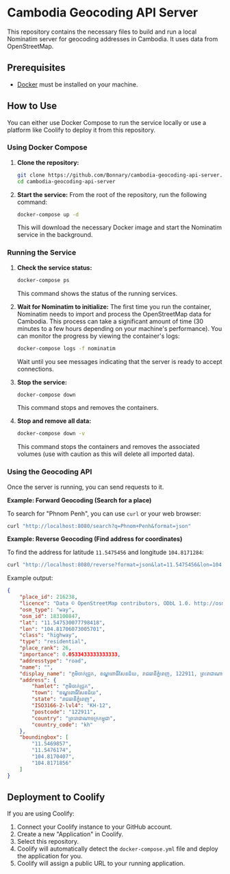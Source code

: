 # Cambodia Geocoding API Server

This repository contains the necessary files to build and run a local Nominatim server for geocoding addresses in Cambodia. It uses data from OpenStreetMap.

## Prerequisites

- [Docker](https://www.docker.com/get-started) must be installed on your machine.

## How to Use

You can either use Docker Compose to run the service locally or use a platform like Coolify to deploy it from this repository.

### Using Docker Compose

1.  **Clone the repository:**
    ```bash
    git clone https://github.com/Bonnary/cambodia-geocoding-api-server.git
    cd cambodia-geocoding-api-server
    ```

2.  **Start the service:**
    From the root of the repository, run the following command:
    ```bash
    docker-compose up -d
    ```
    This will download the necessary Docker image and start the Nominatim service in the background.

### Running the Service

1.  **Check the service status:**
    ```bash
    docker-compose ps
    ```
    This command shows the status of the running services.

2.  **Wait for Nominatim to initialize:**
    The first time you run the container, Nominatim needs to import and process the OpenStreetMap data for Cambodia. This process can take a significant amount of time (30 minutes to a few hours depending on your machine's performance). You can monitor the progress by viewing the container's logs:
    ```bash
    docker-compose logs -f nominatim
    ```
    Wait until you see messages indicating that the server is ready to accept connections.

3.  **Stop the service:**
    ```bash
    docker-compose down
    ```
    This command stops and removes the containers.

4.  **Stop and remove all data:**
    ```bash
    docker-compose down -v
    ```
    This command stops the containers and removes the associated volumes (use with caution as this will delete all imported data).

### Using the Geocoding API

Once the server is running, you can send requests to it.

**Example: Forward Geocoding (Search for a place)**

To search for "Phnom Penh", you can use `curl` or your web browser:

```bash
curl "http://localhost:8080/search?q=Phnom+Penh&format=json"
```

**Example: Reverse Geocoding (Find address for coordinates)**

To find the address for latitude `11.5475456` and longitude `104.8171284`:

```bash
curl "http://localhost:8080/reverse?format=json&lat=11.5475456&lon=104.8171284"
```

Example output:

```json
{
    "place_id": 216238,
    "licence": "Data © OpenStreetMap contributors, ODbL 1.0. http://osm.org/copyright",
    "osm_type": "way",
    "osm_id": 183100847,
    "lat": "11.547530077798418",
    "lon": "104.81706073005701",
    "class": "highway",
    "type": "residential",
    "place_rank": 26,
    "importance": 0.0533433333333333,
    "addresstype": "road",
    "name": "",
    "display_name": "ភូមិចាក់ជ្រូក, ខណ្ឌពោធិ៍សែនជ័យ, រាជធានីភ្នំពេញ, 122911, ព្រះរាជាណាចក្រ​កម្ពុជា",
    "address": {
        "hamlet": "ភូមិចាក់ជ្រូក",
        "town": "ខណ្ឌពោធិ៍សែនជ័យ",
        "state": "រាជធានីភ្នំពេញ",
        "ISO3166-2-lvl4": "KH-12",
        "postcode": "122911",
        "country": "ព្រះរាជាណាចក្រ​កម្ពុជា",
        "country_code": "kh"
    },
    "boundingbox": [
        "11.5469857",
        "11.5476174",
        "104.8170407",
        "104.8171856"
    ]
}
```

## Deployment to Coolify

If you are using Coolify:

1.  Connect your Coolify instance to your GitHub account.
2.  Create a new "Application" in Coolify.
3.  Select this repository.
4.  Coolify will automatically detect the `docker-compose.yml` file and deploy the application for you.
5.  Coolify will assign a public URL to your running application.
